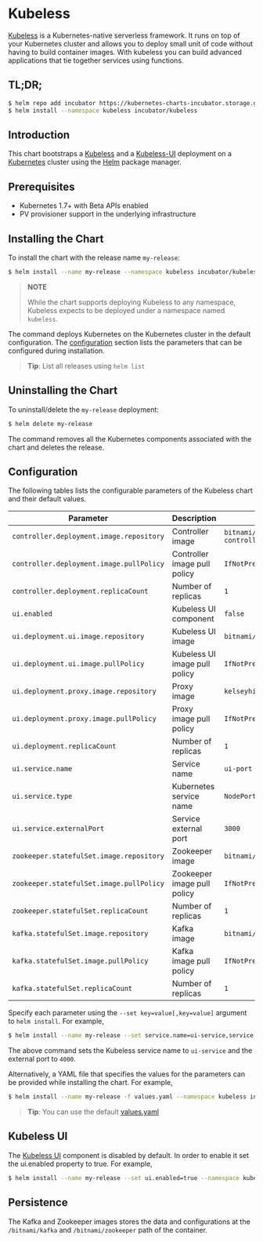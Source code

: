 # Kubeless

[Kubeless](http://kubeless.io/) is a Kubernetes-native serverless framework. It runs on top of your Kubernetes cluster and allows you to deploy small unit of code without having to build container images. With kubeless you can build advanced applications that tie together services using functions.

## TL;DR;

```bash
$ helm repo add incubator https://kubernetes-charts-incubator.storage.googleapis.com/
$ helm install --namespace kubeless incubator/kubeless
```

## Introduction

This chart bootstraps a [Kubeless](https://github.com/kubeless/kubeless) and a [Kubeless-UI](https://github.com/kubeless/kubeless-ui) deployment on a [Kubernetes](http://kubernetes.io) cluster using the [Helm](https://helm.sh) package manager.

## Prerequisites

- Kubernetes 1.7+ with Beta APIs enabled
- PV provisioner support in the underlying infrastructure

## Installing the Chart

To install the chart with the release name `my-release`:

```bash
$ helm install --name my-release --namespace kubeless incubator/kubeless
```

> **NOTE**
>
> While the chart supports deploying Kubeless to any namespace, Kubeless expects to be deployed under a namespace named `kubeless`.

The command deploys Kubernetes on the Kubernetes cluster in the default configuration. The [configuration](#configuration) section lists the parameters that can be configured during installation.

> **Tip**: List all releases using `helm list`

## Uninstalling the Chart

To uninstall/delete the `my-release` deployment:

```bash
$ helm delete my-release
```

The command removes all the Kubernetes components associated with the chart and deletes the release.

## Configuration

The following tables lists the configurable parameters of the Kubeless chart and their default values.

|                Parameter                 |          Description          |            Default            |
|------------------------------------------|-------------------------------|-------------------------------|
| `controller.deployment.image.repository` | Controller image              | `bitnami/kubeless-controller` |
| `controller.deployment.image.pullPolicy` | Controller image pull policy  | `IfNotPresent`                |
| `controller.deployment.replicaCount`     | Number of replicas            | `1`                           |
| `ui.enabled`                             | Kubeless UI component         | `false`                       |
| `ui.deployment.ui.image.repository`      | Kubeless UI image             | `bitnami/kubeless-ui`         |
| `ui.deployment.ui.image.pullPolicy`      | Kubeless UI image pull policy | `IfNotPresent`                |
| `ui.deployment.proxy.image.repository`   | Proxy image                   | `kelseyhightower/kubectl`     |
| `ui.deployment.proxy.image.pullPolicy`   | Proxy image pull policy       | `IfNotPresent`                |
| `ui.deployment.replicaCount`             | Number of replicas            | `1`                           |
| `ui.service.name`                        | Service name                  | `ui-port`                     |
| `ui.service.type`                        | Kubernetes service name       | `NodePort`                    |
| `ui.service.externalPort`                | Service external port         | `3000`                        |
| `zookeeper.statefulSet.image.repository` | Zookeeper image               | `bitnami/zookeeper`           |
| `zookeeper.statefulSet.image.pullPolicy` | Zookeeper image pull policy   | `IfNotPresent`                |
| `zookeeper.statefulSet.replicaCount`     | Number of replicas            | `1`                           |
| `kafka.statefulSet.image.repository`     | Kafka image                   | `bitnami/kafka`               |
| `kafka.statefulSet.image.pullPolicy`     | Kafka image pull policy       | `IfNotPresent`                |
| `kafka.statefulSet.replicaCount`         | Number of replicas            | `1`                           |

Specify each parameter using the `--set key=value[,key=value]` argument to `helm install`. For example,

```bash
$ helm install --name my-release --set service.name=ui-service,service,externalPort=4000 --namespace kubeless incubator/kubeless
```

The above command sets the Kubeless service name to `ui-service` and the external port to `4000`.

Alternatively, a YAML file that specifies the values for the parameters can be provided while installing the chart. For example,

```bash
$ helm install --name my-release -f values.yaml --namespace kubeless incubator/kubeless
```

> **Tip**: You can use the default [values.yaml](values.yaml)

## Kubeless UI

The [Kubeless UI](https://github.com/kubeless/kubeless-ui) component is disabled by default. In order to enable it set the ui.enabled property to true. For example,

```bash
$ helm install --name my-release --set ui.enabled=true --namespace kubeless incubator/kubeless
```

## Persistence

The Kafka and Zookeeper images stores the data and configurations at the `/bitnami/kafka` and `/bitnami/zookeeper` path of the container.
